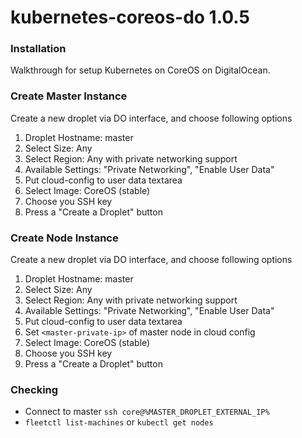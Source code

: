 # kubernetes-coreos-do 1.0.5

### Installation
Walkthrough for setup Kubernetes on CoreOS on DigitalOcean.

### Create Master Instance

Create a new droplet via DO interface, and choose following options
1. Droplet Hostname: master
1. Select Size: Any
1. Select Region: Any with private networking support
1. Available Settings: "Private Networking", "Enable User Data"
1. Put cloud-config to user data textarea
1. Select Image: CoreOS (stable)
1. Choose you SSH key
1. Press a "Create a Droplet" button

### Create Node Instance

Create a new droplet via DO interface, and choose following options
1. Droplet Hostname: master
1. Select Size: Any
1. Select Region: Any with private networking support
1. Available Settings: "Private Networking", "Enable User Data"
1. Put cloud-config to user data textarea
1. Set `<master-private-ip>` of master node in cloud config
1. Select Image: CoreOS (stable)
1. Choose you SSH key
1. Press a "Create a Droplet" button

### Checking
* Connect to master `ssh core@%MASTER_DROPLET_EXTERNAL_IP%`
* `fleetctl list-machines` or `kubectl get nodes`
